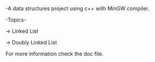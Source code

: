 -A data structures project using c++ with MinGW compiler.

-Topics-

-> Linked List

-> Doubly Linked List

For more information check the doc file.
